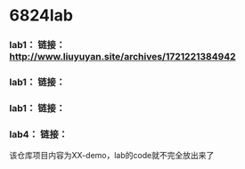 # 6824lab

### lab1： 链接： http://www.liuyuyan.site/archives/1721221384942

### lab1： 链接：

### lab1： 链接：

### lab4： 链接：

该仓库项目内容为XX-demo，lab的code就不完全放出来了
